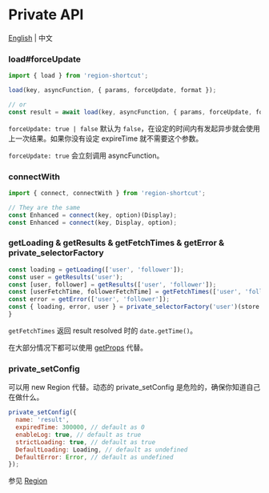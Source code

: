 # Private API

[English](https://github.com/regionjs/region-core/blob/master/docs/PrivateAPI-zh_CN.md) | 中文

### load#forceUpdate

```javascript
import { load } from 'region-shortcut';

load(key, asyncFunction, { params, forceUpdate, format });

// or
const result = await load(key, asyncFunction, { params, forceUpdate, format });
```

`forceUpdate: true | false` 默认为 `false`，在设定的时间内有发起异步就会使用上一次结果。如果你没有设定 expireTime 就不需要这个参数。

`forceUpdate: true` 会立刻调用 asyncFunction。

### connectWith

```javascript
import { connect, connectWith } from 'region-shortcut';

// They are the same
const Enhanced = connect(key, option)(Display);
const Enhanced = connect(key, Display, option);
```

### getLoading & getResults & getFetchTimes & getError & private_selectorFactory

```javascript
const loading = getLoading(['user', 'follower']);
const user = getResults('user');
const [user, follower] = getResults(['user', 'follower']);
const [userFetchTime, followerFetchTime] = getFetchTimes(['user', 'follower']);
const error = getError(['user', 'follower']);
const { loading, error, user } = private_selectorFactory('user')(store.getState());
}
```

`getFetchTimes` 返回 result resolved 时的 `date.getTime()`。

在大部分情况下都可以使用 [getProps](https://github.com/regionjs/region-core/blob/master/docs/Document-zh_CN.md#getProps) 代替。

### private_setConfig

可以用 new Region 代替。动态的 private_setConfig 是危险的，确保你知道自己在做什么。

```javascript
private_setConfig({
  name: 'result',
  expiredTime: 300000, // default as 0
  enableLog: true, // default as true
  strictLoading: true, // default as true
  DefaultLoading: Loading, // default as undefined
  DefaultError: Error, // default as undefined
});
```

参见 [Region](https://github.com/regionjs/region-core/blob/master/docs/Document-zh_CN.md#Region)
